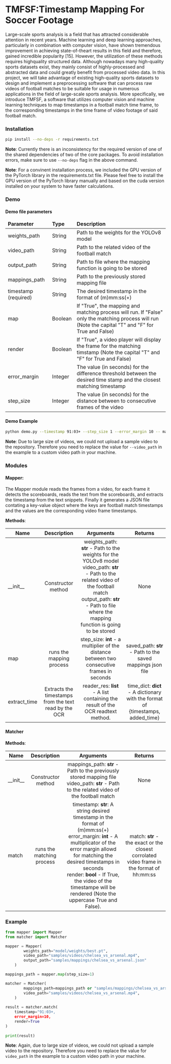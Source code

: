 # TMFSF:Timestamp Mapping For Soccer Footage

Large-scale sports analysis is a field that has attracted considerable attention in recent years. Machine learning and deep learning approaches, particularly in combination with computer vision,
have shown tremendous improvement in achieving state-of-theart results in this field and therefore, gained incredible popularity [15]. However, the utilization of these methods requires highquality structured data. Although nowadays many high-quality
sports datasets exist, they mainly consist of highly-processed and
abstracted data and could greatly benefit from processed video
data. In this project, we will take advantage of existing high-quality
sports datasets to design and implement a preprocessing software
that can process raw videos of football matches to be suitable for
usage in numerous applications in the field of large-scale sports
analysis. More specifically, we introduce TMFSF, a software that
utilizes computer vision and machine learning techniques to map
timestamps in a football match time frame, to the corresponding
timestamps in the time frame of video footage of said football match.


### Installation
```sh
pip install --no-deps -r requirements.txt
```
**Note**: Currently there is an inconsistency for the required version of one of the shared dependencies of two of the core packages. To avoid installation errors, make sure to use ```--no-deps``` flag in the above command.

**Note**: For a convinent installation process, we included the GPU version of the PyTorch library in the requirements.txt file. Please feel free to install the GPU version of the PyTorch library manually and based on the cuda version installed on your system to have faster calculations.

### Demo

#### Demo file parameters

<table>
      <thead>
        <tr>
              <td><b>Parameter</b></td>
              <td><b>Type</b></td>
              <td><b>Description</b></td>
        </tr>
      </thead>
      <tbody>
        <tr>
          <td>weights_path</td>
          <td>String</td>
          <td>Path to the weights for the YOLOv8 model</td>
        </tr>
        <tr>
          <td>video_path</td>
          <td>String</td>
          <td>Path to the related video of the football match</td>
        </tr>
        <tr>
          <td>output_path</td>
          <td>String</td>
          <td>Path to file where the mapping function is going to be stored</td>
        </tr>
        <tr>
          <td>mappings_path</td>
          <td>String</td>
          <td>Path to the previously stored mapping file</td>
        </tr>
        <tr>
          <td>timestamp (required)</td>
          <td>String</td>
          <td>The desired timestamp in the format of (m)mm:ss(+)</td>
        </tr>
        <tr>
          <td>map</td>
          <td>Boolean</td>
          <td>
            If "True", the mapping and matching process will run. If "False"
            only the matching process will run (Note the capital "T" and "F" for
            True and False)
          </td>
        </tr>
        <tr>
          <td>render</td>
          <td>Boolean</td>
          <td>
            If "True", a video player will display the frame for the matching
            timstamp (Note the capital "T" and "F" for True and False)
          </td>
        </tr>
        <tr>
          <td>error_margin</td>
          <td>Integer</td>
          <td>
            The value (in seconds) for the difference threshold between the
            desired time stamp and the closest matching timestamp
          </td>
        </tr>
        <tr>
          <td>step_size</td>
          <td>Integer</td>
          <td>
            The value (in seconds) for the distance between to consecutive
            frames of the video
          </td>
        </tr>
      </tbody>
    </table>

#### Demo Example
```sh
python demo.py --timestamp 91:03+ --step_size 1 --error_margin 10 -- map True --render True --weights_path model/weights/best.pt --video_path samples/videos/chelsea_vs_arsenal.mp4 --output_path samples/mappings/chelsea_vs_arsenal.json --mappings_path samples/mappings/chelsea_vs_arsenal.json
```

**Note**: Due to large size of videos, we could not upload a sample video to the repository. Therefore you need to replace the value for ```--video_path``` in the example to a custom video path in your machine.

### Modules

#### Mapper:
The Mapper module reads the frames from a video, for each frame it detects the scoreboards, reads the text from the scoreboards, and extracts the timestamp from the text snippets. Finally it generates a JSON file contating a key-value object where the keys are football match timestamps and the values are the corresponding video frame timestamps.


**Methods**:

| Name  | Description | Arguments | Returns |
| ------------- |:-------------:|:-------------:|:-------------:|
| \_\_init__      |   Constructor method   | weights_path: **str** - Path to the weights for the YOLOv8 model <br /> video_path: **str** - Path to the related video of the football match <br /> output_path: **str** - Path to file where the mapping function is going to be stored <br />| None
| map      | runs the mapping process     |step_size: **int** - a multiplier of the distance between two consecutive frames in seconds |saved_path: **str** - Path to the saved mappings json file
| extract_time | Extracts the timestamps from the text read by the OCR     | reader_res: **list** - A list containing the result of the OCR readtext method. | time_dict: **dict** - A dictionary with the format of {timestamps, added_time}

  
#### Matcher
            
**Methods**:

| Name  | Description | Arguments | Returns |
| ------------- |:-------------:|:-------------:|:-------------:|
| \_\_init__      |   Constructor method   | mappings_path: **str** - Path to the previously stored mapping file <br/> video_path: **str** - Path to the related video of the football match| None
| match      | runs the matching process     |timestamp: **str**: A string desired timestamp in the format of (m)mm:ss(+) <br />  error_margin: **int** - A multiplicator of the error margin allowd for matching the desired timestamps in seconds <br /> render: **bool** - If True, the video of the timestampe will be rendered (Note the uppercase True and False). |match: **str** - the exact or the closest corrolated video frame in the format of hh:mm:ss


### Example
```py
from mapper import Mapper
from matcher import Matcher

mapper = Mapper(
        weights_path="model/weights/best.pt",
        video_path="samples/videos/chelsea_vs_arsenal.mp4",
        output_path="samples/mappings/chelsea_vs_arsenal.json"
    )

mappings_path = mapper.map(step_size=1)

matcher = Matcher(
        mappings_path=mappings_path or "samples/mappings/chelsea_vs_arsenal.json",
        video_path="samples/videos/chelsea_vs_arsenal.mp4",
    )
    
result = matcher.match(
    timestamp="91:03+,
    error_margin=10,
    render=True
)
  
print(result)
```
**Note**: Again, due to large size of videos, we could not upload a sample video to the repository. Therefore you need to replace the value for ```video_path``` in the example to a custom video path in your machine.
